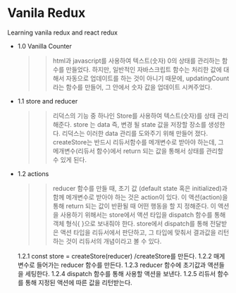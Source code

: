 # Vanila Redux

Learning vanila redux and react redux

- 1.0 Vanilla Counter

  > > html과 javascript를 사용하여 텍스트(숫자) 0의 상태를 관리하는 함수를 만들었다.
  > > 하지만, 일반적인 자바스크립트 함수는 처리한 값에 대해서 자동으로 업데이트를 하는 것이 아니기 때문에, updatingCount라는 함수를 만들어, 그 안에서 숫자 값을 업데이트 시켜주었다.

- 1.1 store and reducer

  > > 리덕스의 기능 중 하나인 Store를 사용하여 텍스트(숫자)를 상태 관리 해준다.
  > > store 는 data 즉, 변경 될 state 값을 저장할 장소를 생성한다.
  > > 리덕스는 이러한 data 관리를 도와주기 위해 만들어 졌다.
  > > createStore는 반드시 리듀서함수를 메개변수로 받아야 하는데, 그 메개변수(리듀서 함수)에서 return 되는 값을 통해서 상태를 관리할 수 있게 된다.

- 1.2 actions

  > > reducer 함수를 만들 때, 초기 값 (default state 혹은 initialized)과 함께 메개변수로 받아야 하는 것은 action이 있다.
  > > 이 액션(action)을 통해 return 되는 값이 반환될 때 어떤 행동을 할 지 정해준다.
  > > 이 액션을 사용하기 위해서는 store에서 액션 타입을 dispatch 함수를 통해 객체 형식{ }으로 보내줘야 한다.
  > > store에서 dispatch를 통해 전달받은 액션 타입을 리듀서에서 판단하고, 그 타입에 맞춰서 결과값을 리턴하는 것이 리듀서의 개념이라고 볼 수 있다.

  1.2.1 const store = createStore(reducer) /createStore를 만든다.
  1.2.2 매게변수로 들어가는 reducer 함수를 만든다.
  1.2.3 reducer 함수에 초기값과 액션들을 세팅한다.
  1.2.4 dispatch 함수를 통해 사용할 액션을 보낸다.
  1.2.5 리듀서 함수를 통해 지정된 액션에 따른 값을 리턴받는다.
